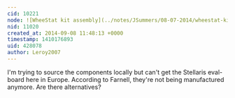 ```yaml
---
cid: 10221
node: ![WheeStat kit assembly](../notes/JSummers/08-07-2014/wheestat-kit-assembly)
nid: 11020
created_at: 2014-09-08 11:48:13 +0000
timestamp: 1410176893
uid: 428078
author: Leroy2007
---
```


I'm trying to source the components locally but can't get the Stellaris eval-board here in Europe. According to Farnell, they're not being manufactured anymore. Are there alternatives?